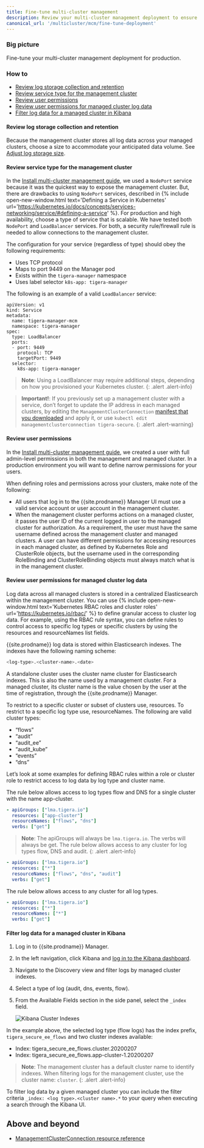 ```yaml
---
title: Fine-tune multi-cluster management 
description: Review your multi-cluster management deployment to ensure it is ready for production.
canonical_url: '/multicluster/mcm/fine-tune-deployment'
---
```


### Big picture

Fine-tune your multi-cluster management deployment for production.  

### How to 

- [Review log storage collection and retention](#review-log-storage-collection-and-retention)
- [Review service type for the management cluster](#review-service-type-for-the-management-cluster)
- [Review user permissions](#review-user-permissions)
- [Review user permissions for managed cluster log data](#review-user-permissions-for-managed-cluster-log-data)
- [Filter log data for a managed cluster in Kibana](#filter-log-data-for-a-managed-cluster-in-kibana)

#### Review log storage collection and retention

Because the management cluster stores all log data across your managed clusters, choose a size to accommodate your anticipated data volume. See [Adjust log storage size]({{site.baseurl}}/maintenance/logstorage/adjust-log-storage-size).

#### Review service type for the management cluster

In the [Install multi-cluster management guide]({{site.baseurl}}/multicluster/mcm/configure), we used a `NodePort` service because it was the quickest way to expose the management cluster. But, there are drawbacks to using `NodePort` services, described in {% include open-new-window.html text='Defining a Service in Kubernetes' url='https://kubernetes.io/docs/concepts/services-networking/service/#defining-a-service' %}. For production and high availability, choose a type of service that is scalable. We have tested both `NodePort` and `LoadBalancer` services. For both, a security rule/firewall rule is needed to allow connections to the management cluster.  

The configuration for your service (regardless of type) should obey the following requirements:

- Uses TCP protocol
- Maps to port 9449 on the Manager pod
- Exists within the `tigera-manager` namespace
- Uses label selector `k8s-app: tigera-manager`

The following is an example of a valid `LoadBalancer` service:
```
apiVersion: v1
kind: Service
metadata:
  name: tigera-manager-mcm
  namespace: tigera-manager
spec:
  type: LoadBalancer
  ports:
  - port: 9449
    protocol: TCP
    targetPort: 9449
  selector:
    k8s-app: tigera-manager
```

> **Note**: Using a LoadBalancer may require additional steps, depending on how you provisioned your Kubernetes cluster.
{: .alert .alert-info}

> **Important!**: If you previously set up a management cluster with a service, don’t forget to update the IP address in each managed clusters, by editing the `ManagementClusterConnection` [manifest that you downloaded]({{site.baseurl}}/multicluster/mcm/configure#add-a-managed-cluster-to-the-management-cluster) and apply it, or use `kubectl edit managementclusterconnection tigera-secure`.
{: .alert .alert-warning}

#### Review user permissions

In the [Install multi-cluster management guide]({{site.baseurl}}/multicluster/mcm/configure), we created a user with full admin-level permissions in both the management and managed cluster. In a production environment you will want to define narrow permissions for your users. 

When defining roles and permissions across your clusters, make note of the following:

- All users that log in to the {{site.prodname}} Manager UI must use a valid service account or user account in the management cluster.
- When the management cluster performs actions on a managed cluster, it passes the user ID of the current logged in user to the managed cluster for authorization. As a requirement, the user must have the same username defined across the management cluster and managed clusters. A user can have different permissions for accessing resources in each managed cluster, as defined by Kubernetes Role and ClusterRole objects, but the username used in the corresponding RoleBinding and ClusterRoleBinding objects must always match what is in the management cluster.

#### Review user permissions for managed cluster log data

Log data across all managed clusters is stored in a centralized Elasticsearch within the management cluster. You can use {% include open-new-window.html text='Kubernetes RBAC roles and cluster roles' url='https://kubernetes.io/rbac/' %} to define granular access to cluster log data. For example, using the RBAC rule syntax, you can define rules to control access to specific log types or specific clusters by using the resources and resourceNames list fields.

{{site.prodname}} log data is stored within Elasticsearch indexes. The indexes have the following naming scheme:

```bash
<log-type>.<cluster-name>.<date>
```
A standalone cluster uses the cluster name cluster for Elasticsearch indexes. This is also the name used by a management cluster. For a managed cluster, its cluster name is the value chosen by the user at the time of registration, through the {{site.prodname}} Manager.

To restrict to a specific cluster or subset of clusters use, resources. To restrict to a specific log type use, resourceNames. The following are valid cluster types:

- “flows”
- “audit”
- “audit_ee”
- “audit_kube”
- “events”
- “dns”

Let’s look at some examples for defining RBAC rules within a role or cluster role to restrict access to log data by log type and cluster name.

The rule below allows access to log types flow and DNS for a single cluster with the name app-cluster.

```yaml
- apiGroups: ["lma.tigera.io"]
  resources: ["app-cluster"]
  resourceNames: ["flows", "dns"]
  verbs: ["get"]
``` 
> **Note**: The apiGroups will always be `lma.tigera.io`. The verbs will always be get.
The rule below allows access to any cluster for log types flow, DNS and audit.
{: .alert .alert-info}

```yaml
- apiGroups: ["lma.tigera.io"]
  resources: ["*"]
  resourceNames: ["flows", "dns", "audit"]
  verbs: ["get"]
```
The rule below allows access to any cluster for all log types.

```yaml
- apiGroups: ["lma.tigera.io"]
  resources: ["*"]
  resourceNames: ["*"]
  verbs: ["get"]

```
#### Filter log data for a managed cluster in Kibana

1. Log in to {{site.prodname}} Manager.
1. In the left navigation, click Kibana and [log in to the Kibana dashboard]({{site.baseurl}}/visibility/elastic/view#accessing-logs-from-kibana).
1. Navigate to the Discovery view and filter logs by managed cluster indexes.
1. Select a type of log (audit, dns, events, flow).
1. From the Available Fields section in the side panel, select the `_index` field.

   ![Kibana Cluster Indexes]({{site.baseurl}}/images/mcm/mcm-kibana.png)

In the example above, the selected log type (flow logs) has the index prefix, `tigera_secure_ee_flows` and two cluster indexes available:

- Index: tigera_secure_ee_flows.cluster.20200207
- Index: tigera_secure_ee_flows.app-cluster-1.20200207

> **Note**: The management cluster has a default cluster name to identify indexes. When filtering logs for the management cluster, use the cluster name: `cluster`.
{: .alert .alert-info}

To filter log data by a given managed cluster you can include the filter criteria `_index: <log type>.<cluster name>.*` to your query when executing a search through the Kibana UI.

## Above and beyond

- [ManagementClusterConnection resource reference]({{site.baseurl}}/reference/installation/api#operator.tigera.io/v1.ManagementClusterConnection)
